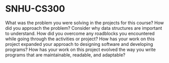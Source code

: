 # SNHU-CS300


What was the problem you were solving in the projects for this course?
How did you approach the problem? Consider why data structures are important to understand.
How did you overcome any roadblocks you encountered while going through the activities or project?
How has your work on this project expanded your approach to designing software and developing programs?
How has your work on this project evolved the way you write programs that are maintainable, readable, and adaptable?
